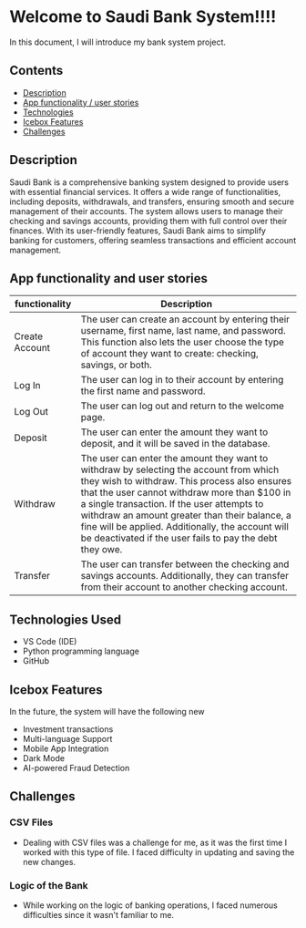 # Welcome to Saudi Bank System!!!!
In this document, I will introduce my bank system project.


## Contents
- [Description](#description)
- [App functionality / user stories](#app-functionality-and-user-stories)
- [Technologies ](#technologies )
- [Icebox Features](#icebox-features )
- [Challenges](#challenges )


## Description
Saudi Bank is a comprehensive banking system designed to provide users with essential financial services. It offers a wide range of functionalities, including deposits, withdrawals, and transfers, ensuring smooth and secure management of their accounts. The system allows users to manage their checking and savings accounts, providing them with full control over their finances. With its user-friendly features, Saudi Bank aims to simplify banking for customers, offering seamless transactions and efficient account management.

## App functionality and user stories
 functionality | Description |
| --- | --- |
| Create Account | The user can create an account by entering their username, first name, last name, and password. This function also lets the user choose the type of account they want to create: checking, savings, or both.|
| Log In | The user can log in to their account by entering the first name and password. |
| Log Out | The user can log out and return to the welcome page. |
| Deposit | The user can enter the amount they want to deposit, and it will be saved in the database. |
| Withdraw | The user can enter the amount they want to withdraw by selecting the account from which they wish to withdraw. This process also ensures that the user cannot withdraw more than $100 in a single transaction. If the user attempts to withdraw an amount greater than their balance, a fine will be applied. Additionally, the account will be deactivated if the user fails to pay the debt they owe.|
| Transfer | The user can transfer between the checking and savings accounts. Additionally, they can transfer from their account to another checking account.  |

## Technologies Used
- VS Code (IDE)
- Python programming language
- GitHub 

## Icebox Features 
In the future, the system will have the following new
- Investment transactions
- Multi-language Support
- Mobile App Integration
- Dark Mode
- AI-powered Fraud Detection

##  Challenges 
### CSV Files
 * Dealing with CSV files was a challenge for me, as it was the first time I worked with this type of file. I faced difficulty in updating and saving the new changes.

 ### Logic  of the Bank
 * While working on the logic of banking operations, I faced numerous difficulties since it wasn't familiar to me.

